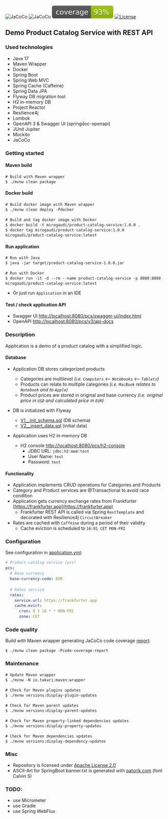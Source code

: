 ![JaCoCo](https://img.shields.io/github/languages/top/mirogaudi/product-catalog-service)
![JaCoCo](https://img.shields.io/github/workflow/status/mirogaudi/product-catalog-service/Java%20CI%20with%20Maven)
![JaCoCo](./.github/badges/jacoco.svg)
[![License](https://img.shields.io/badge/License-Apache_2.0-blue.svg)](https://opensource.org/licenses/Apache-2.0)

## Demo Product Catalog Service with REST API

### Used technologies

- Java 17
- Maven Wrapper
- Docker
- Spring Boot
- Spring Web MVC
- Spring Cache (Caffeine)
- Spring Data JPA
- Flyway DB migration tool
- H2 in-memory DB
- Project Reactor
- Resilience4j
- Lombok
- OpenAPI 3 & Swagger UI (springdoc-openapi)
- JUnit Jupiter
- Mockito
- JaCoCo

### Getting started

#### Maven build

```shell
# Build with Maven wrapper
$ ./mvnw clean package
```

#### Docker build

```shell
# Build docker image with Maven wrapper
$ ./mvnw clean deploy -Pdocker

# Build and tag docker image with Docker
$ docker build -t mirogaudi/product-catalog-service:1.0.0 .
$ docker tag mirogaudi/product-catalog-service:1.0.0 mirogaudi/product-catalog-service:latest
```

#### Run application

```shell
# Run with Java
$ java -jar target/product-catalog-service-1.0.0.jar
  
# Run with Docker
$ docker run -it -d --rm --name product-catalog-service -p 8080:8080 mirogaudi/product-catalog-service:latest
```

- Or just run `Application` in an IDE

#### Test / check application API

- Swagger UI [http://localhost:8080/pcs/swagger-ui/index.html](http://localhost:8080/pcs/swagger-ui/index.html)
- OpenAPI [http://localhost:8080/pcs/v3/api-docs](http://localhost:8080/pcs/v3/api-docs)

### Description

Application is a demo of a product catalog with a simplified logic.

#### Database

- Application DB stores categorized products
    - Categories are multilevel *(i.e. `Computers` <-- `Notebooks` <-- `Tablets`)*
    - Products can relate to multiple categories *(i.e. `MacBook` relates to `Notebook` and to `Apple`)*
    - Product prices are stored in original and base currency *(i.e. original price in `USD` and calculated price
      in `EUR`)*


- DB is initialized with Flyway
    - [V1__init_schema.sql](./src/main/resources/db/migration/V1__init_schema.sql) (DB schema)
    - [V2__insert_data.sql](./src/main/resources/db/migration/V2__insert_data.sql) (initial data)


- Application uses H2 in-memory DB
    - H2 console [http://localhost:8080/pcs/h2-console](http://localhost:8080/pcs/h2-console)
        - JDBC URL: `jdbc:h2:mem:test`
        - User Name: `test`
        - Password: `test`

#### Functionality

- Application implements CRUD operations for Categories and Products
- Category and Product services are @Transactional to avoid race condition
- Application gets currency exchange rates from Frankfurter [https://frankfurter.app](https://frankfurter.app)
    - Frankfurter REST API is called via Spring `RestTemplate` and decorated with Resilience4j `CircuitBreaker`
- Rates are cached with `Caffeine` during a period of their validity
    - Cache eviction is scheduled to `16:01 CET MON-FRI`

### Configuration

See configuration in [application.yml](./src/main/resources/application.yml):

```yaml
# Product-catalog-service (pcs)
pcs:
  # Base currency
  base-currency-code: EUR

  # Rates service
  rates:
    service.url: https://frankfurter.app
    cache.evict:
      cron: 0 1 16 * * MON-FRI
      zone: CET
```

### Code quality

Build with Maven wrapper generating JaCoCo code coverage [report](./target/site/jacoco/index.html):

```shell
$ ./mvnw clean package -Pcode-coverage-report
```

### Maintenance

```shell
# Update Maven wrapper
$ ./mvnw -N io.takari:maven:wrapper

# Check for Maven plugins updates
$ ./mvnw versions:display-plugin-updates

# Check for Maven parent updates
$ ./mvnw versions:display-parent-updates

# Check for Maven property-linked dependencies updates
$ ./mvnw versions:display-property-updates

# Check for Maven dependencies updates
$ ./mvnw versions:display-dependency-updates
```

### Misc

- Repository is licensed under [Apache License 2.0](https://www.apache.org/licenses/LICENSE-2.0.html)
- ASCII-Art for SpringBoot banner.txt is generated with [patorjk.com](http://patorjk.com/software/taag) (font Calvin S)

### TODO:

- use Micrometer
- use Gradle
- use Spring WebFlux
